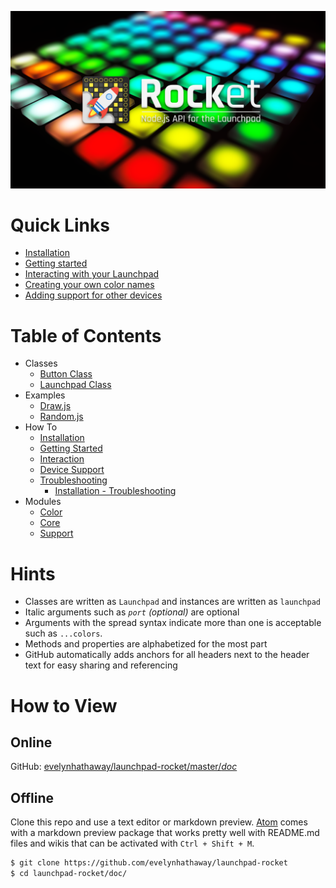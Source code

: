 ![Cover image](Images/cover.png)

# Quick Links
- [Installation](Installation.md)
- [Getting started](Getting-Started.md)
- [Interacting with your Launchpad](Interaction.md)
- [Creating your own color names](Color.md#custom)
- [Adding support for other devices](Device-Support.md#adding)

# Table of Contents
- Classes
	- [Button Class](Button.md)
	- [Launchpad Class](Launchpad.md)
- Examples
	- [Draw.js](Examples/Draw.md)
	- [Random.js](Examples/Random.md)
- How To
	- [Installation](Installation.md)
	- [Getting Started](Getting-Started.md)
	- [Interaction](Interaction.md)
	- [Device Support](Device-Support.md)
	- [Troubleshooting](Troubleshooting.md)
		- [Installation - Troubleshooting](Troubleshooting.md#installation)
- Modules
	- [Color](Color.md)
	- [Core](Core.md)
	- [Support](Support.md)

# Hints
- Classes are written as `Launchpad` and instances are written as `launchpad`
- Italic arguments such as *`port` (optional)* are optional
- Arguments with the spread syntax indicate more than one is acceptable such as `...colors`.
- Methods and properties are alphabetized for the most part
- GitHub automatically adds anchors for all headers next to the header text for easy sharing and referencing

# How to View
## Online
GitHub: [evelynhathaway/launchpad-rocket/master/*doc*](https://github.com/evelynhathaway/launchpad-rocket/tree/master/doc)

## Offline
Clone this repo and use a text editor or markdown preview. [Atom](https://atom.io/) comes with a markdown preview package that works pretty well with README.md files and wikis that can be activated with `Ctrl + Shift + M`.
```bash
$ git clone https://github.com/evelynhathaway/launchpad-rocket
$ cd launchpad-rocket/doc/
```
